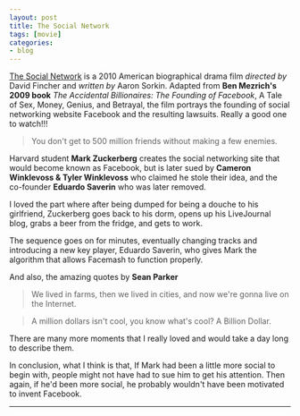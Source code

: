 ```yaml
---
layout: post
title: The Social Network
tags: [movie]
categories:
- blog
---
```

[The Social Network](#) is a 2010 American biographical drama film *directed
by* David Fincher and *written by* Aaron Sorkin. Adapted from **Ben Mezrich's 
2009 book** *The Accidental Billionaires: The Founding of Facebook*, 
A Tale of Sex, Money, Genius, and Betrayal, the film portrays the 
founding of social networking website Facebook and the resulting lawsuits.
Really a good one to watch!!!

> You don't get to 500 million friends without making a few enemies.

Harvard student **Mark Zuckerberg** creates the social networking site that would
become known as Facebook, but is later sued by 
**Cameron Winklevoss & Tyler Winklevoss** who claimed he stole their idea, and 
the co-founder **Eduardo Saverin** who was later removed. 

I loved the part where after being dumped for being a douche to his girlfriend, 
Zuckerberg goes back to his dorm, opens up his LiveJournal blog, grabs a beer 
from the fridge, and gets to work.

The sequence goes on for minutes, eventually changing tracks and introducing 
a new key player, Eduardo Saverin, who gives Mark the algorithm that allows 
Facemash to function properly. 

And also, the amazing quotes by **Sean Parker**

> We lived in farms, then we lived in cities, and now we're gonna live on the 
Internet.

> A million dollars isn't cool, you know what's cool? A Billion Dollar.

There are many more moments that I really loved and would take a day long
to describe them.

In conclusion, what I think is that, If Mark had been a little more social 
to begin with, people might not have had to sue him to get his attention.
Then again, if he'd been more social, he probably wouldn't have been 
motivated to invent Facebook.

---
